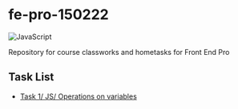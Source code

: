 # fe-pro-150222
![JavaScript](https://img.shields.io/badge/javascript-%23323330.svg?style=for-the-badge&logo=javascript&logoColor=%23F7DF1E)

Repository for course classworks and hometasks for Front End Pro 

## Task List
- [Task 1/ JS/ Operations on variables](https://github.com/Helgen97/fe-pro-26.05.22/tree/main/Lesson_1)
